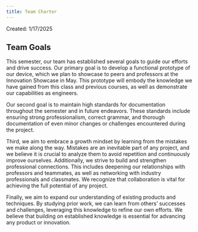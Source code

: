 ```yaml
---
title: Team Charter
---
```


Created: 1/17/2025

## Team Goals


This semester, our team has established several goals to guide our efforts and drive success. Our primary goal is to develop a functional prototype of our device, which we plan to showcase to peers and professors at the Innovation Showcase in May. This prototype will embody the knowledge we have gained from this class and previous courses, as well as demonstrate our capabilities as engineers.

Our second goal is to maintain high standards for documentation throughout the semester and in future endeavors. These standards include ensuring strong professionalism, correct grammar, and thorough documentation of even minor changes or challenges encountered during the project.

Third, we aim to embrace a growth mindset by learning from the mistakes we make along the way. Mistakes are an inevitable part of any project, and we believe it is crucial to analyze them to avoid repetition and continuously improve ourselves.
Additionally, we strive to build and strengthen professional connections. This includes deepening our relationships with professors and teammates, as well as networking with industry professionals and classmates. We recognize that collaboration is vital for achieving the full potential of any project.

Finally, we aim to expand our understanding of existing products and techniques. By studying prior work, we can learn from others’ successes and challenges, leveraging this knowledge to refine our own efforts. We believe that building on established knowledge is essential for advancing any product or innovation.